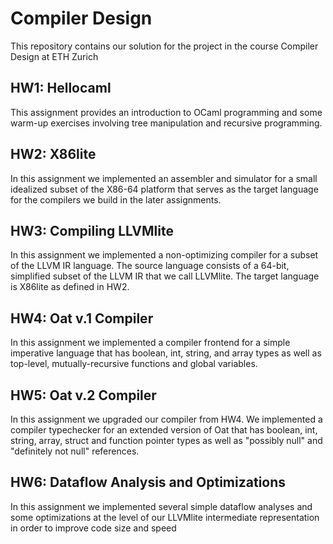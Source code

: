 # Compiler Design
This repository contains our solution for the project in the course Compiler Design at ETH Zurich
## HW1: Hellocaml
This assignment provides an introduction to OCaml programming and some warm-up exercises involving tree manipulation and recursive programming.

## HW2: X86lite
In this assignment we implemented an assembler and simulator for a small idealized subset of the X86-64 platform that serves as the target language for the compilers we build in the later assignments.

## HW3: Compiling LLVMlite
In this assignment we implemented a non-optimizing compiler for a subset of the LLVM IR language. The source language consists of a 64-bit, simplified subset of the LLVM IR that we call LLVMlite. The target language is X86lite as defined in HW2.

## HW4: Oat v.1 Compiler
In this assignment we implemented a compiler frontend for a simple imperative language that has boolean, int, string, and array types as well as top-level, mutually-recursive functions and global variables.

## HW5: Oat v.2 Compiler
In this assignment we upgraded our compiler from HW4. We implemented a compiler typechecker for an extended version of Oat that has boolean, int, string, array, struct and function pointer types as well as "possibly null" and "definitely not null" references.

## HW6: Dataflow Analysis and Optimizations
In this assignment we implemented several simple dataflow analyses and some optimizations at the level of our LLVMlite intermediate representation in order to improve code size and speed
